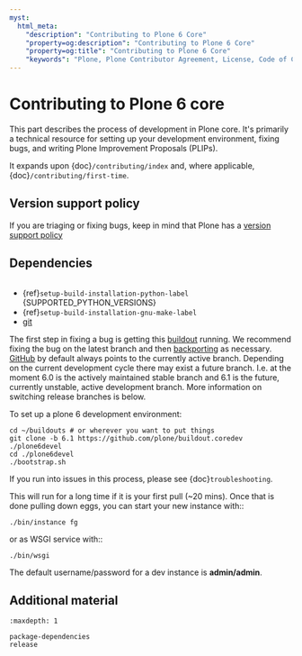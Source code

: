 ```yaml
---
myst:
  html_meta:
    "description": "Contributing to Plone 6 Core"
    "property=og:description": "Contributing to Plone 6 Core"
    "property=og:title": "Contributing to Plone 6 Core"
    "keywords": "Plone, Plone Contributor Agreement, License, Code of Conduct"
---
```


# Contributing to Plone 6 core

This part describes the process of development in Plone core.
It's primarily a technical resource for setting up your development environment, fixing bugs, and writing Plone Improvement Proposals (PLIPs).

It expands upon {doc}`/contributing/index` and, where applicable, {doc}`/contributing/first-time`.

## Version support policy

If you are triaging or fixing bugs, keep in mind that Plone has a [version support policy](https://plone.org/download/release-schedule)

## Dependencies

```{include} ../../volto/contributing/install-operating-system.md
```

- {ref}`setup-build-installation-python-label` {SUPPORTED_PYTHON_VERSIONS}
- {ref}`setup-build-installation-gnu-make-label`
- [git](https://help.github.com/articles/set-up-git/)

The first step in fixing a bug is getting this [buildout](https://github.com/plone/buildout.coredev) running.
We recommend fixing the bug on the latest branch and then [backporting](http://en.wikipedia.org/wiki/Backporting) as necessary.
[GitHub](https://github.com/plone/buildout.coredev/) by default always points to the currently active branch.
Depending on the current development cycle there may exist a future branch.
I.e. at the moment 6.0 is the actively maintained stable branch and 6.1 is the future, currently unstable, active development branch.
More information on switching release branches is below.

To set up a plone 6 development environment:

```shell
cd ~/buildouts # or wherever you want to put things
git clone -b 6.1 https://github.com/plone/buildout.coredev ./plone6devel
cd ./plone6devel
./bootstrap.sh
```

If you run into issues in this process, please see {doc}`troubleshooting`.

This will run for a long time if it is your first pull (~20 mins).
Once that is done pulling down eggs,
you can start your new instance with::

```shell
./bin/instance fg
```

or as WSGI service with::

```shell
./bin/wsgi
```

The default username/password for a dev instance is **admin/admin**.

## Additional material

```{toctree}
:maxdepth: 1

package-dependencies
release
```
